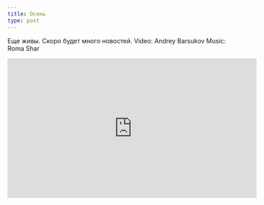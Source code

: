 ```yaml
---
title: Осень
type: post
---
```

Еще живы.
Скоро будет много новостей.
Video: Andrey Barsukov
Music: Roma Shar
<iframe width="560" height="315" src="https://www.youtube.com/embed/W2uPJE12ZPk" frameborder="0" allowfullscreen></iframe>

